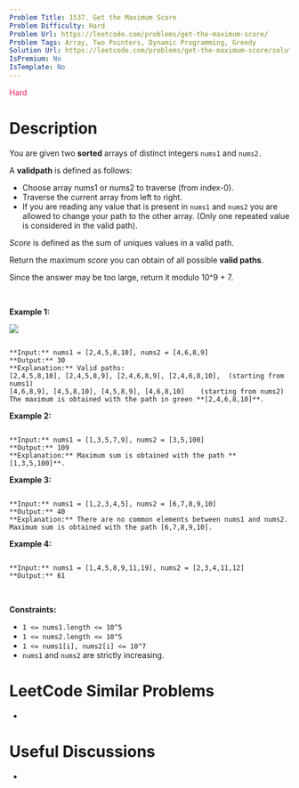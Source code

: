 ```yaml
---
Problem Title: 1537. Get the Maximum Score
Problem Difficulty: Hard
Problem Url: https://leetcode.com/problems/get-the-maximum-score/
Problem Tags: Array, Two Pointers, Dynamic Programming, Greedy
Solution Url: https://leetcode.com/problems/get-the-maximum-score/solution/
IsPremium: No
IsTemplate: No
---
```


<span style="color: rgb(233, 30, 99);">Hard</span>

# Description

You are given two **sorted** arrays of distinct integers `nums1` and `nums2.`


A **validpath** is defined as follows:


* Choose array nums1 or nums2 to traverse (from index-0).
* Traverse the current array from left to right.
* If you are reading any value that is present in `nums1` and `nums2` you are allowed to change your path to the other array. (Only one repeated value is considered in the valid path).


*Score* is defined as the sum of uniques values in a valid path.


Return the maximum *score* you can obtain of all possible **valid paths**.


Since the answer may be too large, return it modulo 10^9 + 7.


 


**Example 1:**


**![](https://assets.leetcode.com/uploads/2020/07/16/sample_1_1893.png)**



```

**Input:** nums1 = [2,4,5,8,10], nums2 = [4,6,8,9]
**Output:** 30
**Explanation:** Valid paths:
[2,4,5,8,10], [2,4,5,8,9], [2,4,6,8,9], [2,4,6,8,10],  (starting from nums1)
[4,6,8,9], [4,5,8,10], [4,5,8,9], [4,6,8,10]    (starting from nums2)
The maximum is obtained with the path in green **[2,4,6,8,10]**.

```

**Example 2:**



```

**Input:** nums1 = [1,3,5,7,9], nums2 = [3,5,100]
**Output:** 109
**Explanation:** Maximum sum is obtained with the path **[1,3,5,100]**.

```

**Example 3:**



```

**Input:** nums1 = [1,2,3,4,5], nums2 = [6,7,8,9,10]
**Output:** 40
**Explanation:** There are no common elements between nums1 and nums2.
Maximum sum is obtained with the path [6,7,8,9,10].

```

**Example 4:**



```

**Input:** nums1 = [1,4,5,8,9,11,19], nums2 = [2,3,4,11,12]
**Output:** 61

```

 


**Constraints:**


* `1 <= nums1.length <= 10^5`
* `1 <= nums2.length <= 10^5`
* `1 <= nums1[i], nums2[i] <= 10^7`
* `nums1` and `nums2` are strictly increasing.




# LeetCode Similar Problems

- []()

# Useful Discussions

- []()
